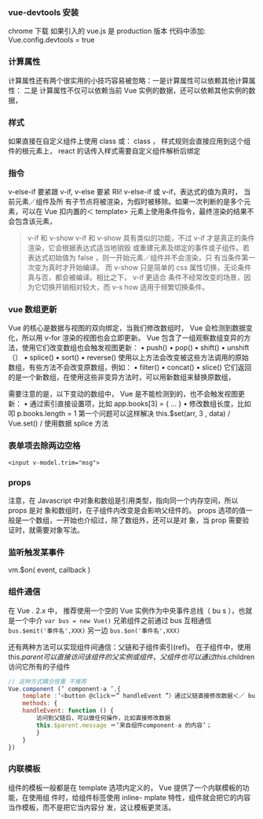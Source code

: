 ### vue-devtools 安装

chrome 下载 如果引入的 vue.js 是 production 版本 代码中添加: Vue.config.devtools = true

### 计算属性

计算属性还有两个很实用的小技巧容易被忽略：一是计算属性可以依赖其他计算属性： 二是
计算属性不仅可以依赖当前 Vue 实例的数据，还可以依赖其他实例的数据，

### 样式

如果直接在自定义组件上使用 class 或： class ， 样式规则会直接应用到这个组件的根元素上，
react 的话传入样式需要自定义组件解析后绑定

### 指令

v-else-if 要紧跟 v-if, v-else 要紧 Rli! v-else-if 或 v-if，表达式的值为真时， 当前元素／组件及所
有子节点将被渲染，为假时被移除。如果一次判断的是多个元素，可以在 Vue 扣内置的＜ template>
元素上使用条件指令，最终渲染的结果不会包含该元素，

> v-if 和 v-show
> v-if 和 v-show 具有类似的功能，不过 v-if 才是真正的条件渲染，它会根据表达式适当地销毁
> 或重建元素及绑定的事件或子组件。若表达式初始值为 false ，则一开始元素／组件并不会渲染，只
> 有当条件第一次变为真时才开始编译。
> 而 v-show 只是简单的 css 属性切换，无论条件真与否，都会被编译。相比之下， v-if 更适合
> 条件不经常改变的场景，因为它切换开销相对较大，而 v-s how 适用于频繁切换条件。

### vue 数组更新

Vue 的核心是数据与视图的双向绑定，当我们修改数组时， Vue 会检测到数据变化，所以用 v-for 渲染的视图也会立即更新。
Vue 包含了一组观察数组变异的方法，使用它们改变数组也会触发视图更新：
• push()
• pop()
• shift()
• unshift（）
• splice()
• sort()
• reverse()
使用以上方法会改变被这些方法调用的原始数组，有些方法不会改变原数组，例如：
• filter()
• concat()
• slice()
它们返回的是一个新数组，在使用这些非变异方法时，可以用新数组来替换原数组，

需要注意的是，以下变动的数组中， Vue 是不能检测到的，也不会触发视图更新：
• 通过索引直接设置项，比如 app.books[3] = { ... }
• 修改数组长度，比如叩 p.books.length = 1
第一个问题可以这样解决
this.$set(arr, 3 , data) / Vue.set() / 使用数据 splice 方法

### 表单项去除两边空格

`<input v-model.trim="msg">`

### props

注意，在 Javascript 中对象和数组是引用类型，指向同一个内存空间，所以 props 是对
象和数组时，在子组件内改变是会影响父纽件的。
props 选项的值一般是一个数组，一开始也介绍过，除了数组外，还可以是对
象，当 prop 需要验证时，就需要对象写法。

### 监听触发某事件

vm.$on( event, callback )

### 组件通信

在 Vue . 2.x 中， 推荐使用一个空的 Vue 实例作为中央事件总线（ bu s ），也就是一个中介
`var bus = new Vue()`
兄弟组件之前通过 bus 互相通信 `bus.$emit('事件名',XXX)` 另一边 `bus.$on('事件名',XXX)`

还有两种方法可以实现组件间通信：父链和子组件索引(ref)。
在子组件中，使用 this.$parent 可以直接访问该组件的父实例或组件，父组件也可以通过
this.$children 访问它所有的子组件

```javascript
// 这种方式耦合很重 不推荐
Vue.component (’ component-a ’,{
    template :’<button @click＝” handleEvent ”〉通过父链直接修改数据＜／ button ＞’，
    methods: {
    handleEvent: function () {
        访问到父链后，可以做任何操作，比如直接修改数据
        this.$parent.message ＝’来自组件component-a 的内容’；
        }
    }
})
```

### 内联模板

组件的模板一般都是在 template 选项内定义的， Vue 提供了一个内联模板的功能，在使用组
件时，给组件标签使用 inline- mplate 特性，组件就会把它的内容当作模板，而不是把它当内容分
发，这让模板更灵活。

